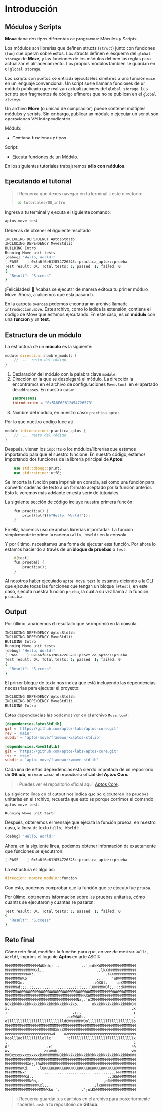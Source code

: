 # Introducción

## Módulos y Scripts

**Move** tiene dos tipos diferentes de programas: Módulos y Scripts. 

Los módulos son librerías que definen structs (`struct`) junto con funciones (`fun`) que operan sobre estos. Los structs definen el esquema del `global storage` de **Move**, y las funciones de los módulos definen las reglas para actualizar el almacenamiento. Los propios módulos también se guardan en el `global storage`. 

Los scripts son puntos de entrada ejecutables similares a una función `main` en un lenguaje convencional. Un script suele llamar a funciones de un módulo publicado que realizan actualizaciones del `global storage`. Los scripts son fragmentos de código efímeros que no se publican en el `global storage`.

Un archivo **Move** (o unidad de compilación) puede contener múltiples módulos y scripts. Sin embargo, publicar un módulo o ejecutar un script son operaciones VM independientes.

Módulo:
* Contiene funciones y tipos.

Script:
* Ejecuta funciones de un Módulo.

En los siguientes tutoriales trabajaremos **sólo con módulos**.

## Ejecutando el tutorial

> :information_source: Recuerda que debes navegar en tu terminal a este directorio:
>```sh
>cd tutoriales/00_intro
>```

Ingresa a tu terminal y ejecuta el siguiente comando:

```sh
aptos move test
```

Deberías de obtener el siguiente resultado:
```sh
INCLUDING DEPENDENCY AptosStdlib
INCLUDING DEPENDENCY MoveStdlib
BUILDING Intro
Running Move unit tests
[debug] "Hello, World!"
[ PASS    ] 0x5a6f6e612054726573::practica_aptos::prueba
Test result: OK. Total tests: 1; passed: 1; failed: 0
{
  "Result": "Success"
}
```

¡Felicidades! :partying_face: Acabas de ejecutar de manera exitosa tu primer módulo Move. Ahora, analicemos que está pasando.

En la carpeta `sources` podemos encontrar un archivo llamado `introduccion.move`. Este archivo, como lo indica la extensión, contiene el código de Move que estamos ejecutando. En este caso, es un **módulo** con una **función** y un **test**.

## Estructura de un módulo

La estructura de un **módulo** es la siguiente:

```rust
module direccion::nombre_modulo {
    // ...  resto del código
}
```

1. Declaración del módulo con la palabra clave `module`.
2. Dirección en la que se desplegará el módulo.
    La dirección la encontramos en el archivo de configuraciones `Move.toml`, en el apartado de `addresses`. En nuestro caso:
    ```toml
    [addresses]
    introduccion = "0x5A6F6E612054726573"
    ```
3. Nombre del módulo, en nuestro caso: `practica_aptos`

Por lo que nuestro código luce así:
```rust
module introduccion::practica_aptos {
    // ...  resto del código
}
```

Después, vienen los `imports` o los módulos/librerías que estamos importando para que el nuestro funcione. En nuestro código, estamos importando dos funciones de la librería principal de **Aptos**:

```rust
    use std::debug::print;
    use std::string::utf8;
```

Se importa la función para imprimir en consola, así como una función para convertir cadenas de texto a un formato aceptado por la función anterior. Esto lo veremos más adelante en esta serie de tutoriales.

La siguiente sección de código incluye nuestra primera función:

```rust
    fun practica() {
        print(&utf8(b"Hello, World!"));
    }
```

En ella, hacemos uso de ambas librerías importadas. La función simplemente imprime la cadena `Hello, World!` en la consola.

Y por último, necesitamos una forma de ejecutar esta función. Por ahora lo estamos haciendo a través de un **bloque de pruebas** o `test`:

```rust
    #[test]
    fun prueba() {
        practica();
    }
```

Al nosotros haber ejecutado `aptos move test` le estamos diciendo a la CLI que ejecute todas las funciones que tengan un bloque `[#test]`, en este caso, ejecuta nuestra función `prueba`, la cual a su vez llama a la función `practica`.

## Output

Por último, analicemos el resultado que se imprimió en la consola.

```sh
INCLUDING DEPENDENCY AptosStdlib
INCLUDING DEPENDENCY MoveStdlib
BUILDING Intro
Running Move unit tests
[debug] "Hello, World!"
[ PASS    ] 0x5a6f6e612054726573::practica_aptos::prueba
Test result: OK. Total tests: 1; passed: 1; failed: 0
{
  "Result": "Success"
}
```

El primer bloque de texto nos indica que está incluyendo las dependencias necesarias para ejecutar el proyecto:

```sh
INCLUDING DEPENDENCY AptosStdlib
INCLUDING DEPENDENCY MoveStdlib
BUILDING Intro
```

Estas dependencias las podemos ver en el archivo `Move.toml`:
```toml
[dependencies.AptosStdlib]
git = 'https://github.com/aptos-labs/aptos-core.git'
rev = 'main'
subdir = 'aptos-move/framework/aptos-stdlib'

[dependencies.MoveStdlib]
git = 'https://github.com/aptos-labs/aptos-core.git'
rev = 'main'
subdir = 'aptos-move/framework/move-stdlib'
```

Cada una de estas dependencias está siendo importada de un repositorio de **Github**, en este caso, el repositorio oficial del **Aptos Core**.

> :information_source: Puedes ver el repositorio oficial aquí: [Aptos Core](https://github.com/aptos-labs/aptos-core).

La siguiente línea en el output nos indica que se ejecutaran las pruebas unitarias en el archivo, recuerda que esto es porque corrimos el comando `aptos move test`:
```
Running Move unit tests
```

Después, obtenemos el mensaje que ejecuta la función prueba, en nuestro caso, la línea de texto `Hello, World!`:
```sh
[debug] "Hello, World!"
```

Ahora, en la siguiente línea, podemos obtener información de exactamente que funciones se ejecutaron:
```sh
[ PASS    ] 0x5a6f6e612054726573::practica_aptos::prueba
```
La estructura es algo así:
```rust
direccion::nombre_modulo::funcion
```
Con esto, podemos comprobar que la función que se ejecutó fue `prueba`.

Por último, obtenemos información sobre las pruebas unitarias, cómo cuantas se ejecutaron y cuantas se pasaron:

```sh
Test result: OK. Total tests: 1; passed: 1; failed: 0
{
  "Result": "Success"
}
```

## Reto final

Cómo reto final, modifica la función para que, en vez de mostrar `Hello, World!`, imprima el logo de **Aptos** en arte ASCII:
```ASCII
MMMMMMMMMMMMMMMMWKkdc;'..          ..';cdkKWMMMMMMMMMMMMMMMM
MMMMMMMMMMMMWXkl,.                        .,lkXWMMMMMMMMMMMM
MMMMMMMMMMXk:.                                .ckXMMMMMMMMMM
MMMMMMMWKo'                               ...    'oKWMMMMMMM
MMMMMMXo.                               .:OX0l.    .oXMMMMMM
MMMMMNd;;;,;;,,,,,,,,,,,,,,,,,,,;;;,,,;lOWMMMW0l;,;;:dXMMMMM
MMMMMWWWWWWWWWWWWWWWWWWWWWWWWWWWWWWWWWWMMMMMMMMMWWWWWWWMMMMM
MMMMMMMMMMMMMMMMMMMMMMMMMMMMMMMMMMMNKXWMMMMMMMMMMMMMMMMMMMMM
MMMMMMMMMMMMMMMMMMMMMMMMMMMMMMMMMNx,.'oXMMMMMMMMMMMMMMMMMMMM
N0kkkkkkkkkkkkkkkkkkkkkkkkkkkkkko,     'okkkkkkkkkkkkkkkkk0N
x.                                                        .x
;                              .;;.                        ;
.                           .cx0WW0c.                      .
olllllllllllllllllllllllllld0WMMMMMW0olllllllllllllllllllllo
MMMMMMMMMMMMMMMMMMMMMMMMMMMMMMMMMMMMMMMMMMMMMMMMMMMMMMMMMMMM
MMMMMMMMMMMMMMMMMMMMMMMXkkXMMMMMMMMMMMMMMMMMMMMMMMMMMMMMMMMM
MMMMMMMMMMMMMMMMMMMMMXd'  'xXMMMMMMMMMMMMMMMMMMMMMMMMMMMMMMM
koollloolllllllllollc'      'clllllllllllllllllllllllllllllx
l                                                          c
0'                 .cl;                                   '0
Wx.              .oKWMNk,                                .xW
MW0xxxxxxxxxxxxxkXWMMMMMNOkkkkkkkkkkkkkkkkkkkkkkkkkkkkkkk0WM
MMMMMMMMMMMMWWWMMMMMMMMMMMMMMMMMMMMMMMMMMMMMMMMMMMMMMMMMMMMM
MMMMMMMMMMXd;,l0WMMMMMMMMMMMMMMMMMMMMMMMMMMMMMMMMMMMMMMMMMMM
MMMMMMMWKd,    .lOKKKKKKKKKKKKKKKKKKKKKKKKKKKKKKKKKXWMMMMMMM
MMMMMMMNx'        ................................;kNMMMMMMM
MMMMMMMMWKd,.                                  .,dKWMMMMMMMM
MMMMMMMMMMMN0o,.                            .,o0NMMMMMMMMMMM
MMMMMMMMMMMMMMWKxl;..                  ..;lxKWMMMMMMMMMMMMMM
MMMMMMMMMMMMMMMMMMWKko:'.          .';okKWMMMMMMMMMMMMMMMMMM
```

> :information_source: Recuerda guardar tus cambios en el archivo para posteriormente hacerles `push` a tu repositorio de **Github**.